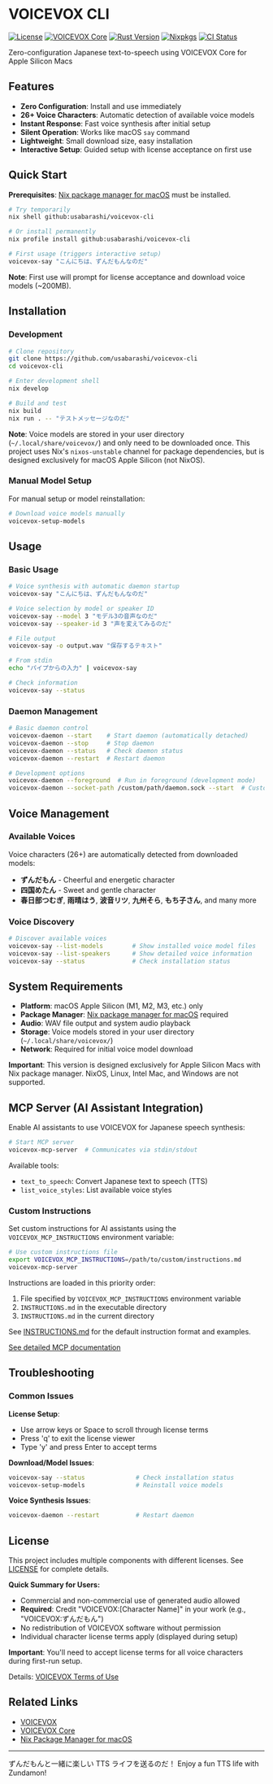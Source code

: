 # VOICEVOX CLI

[![License](https://img.shields.io/badge/license-MIT%20OR%20Apache--2.0-black)](https://github.com/usabarashi/voicevox-cli/blob/main/LICENSE)
[![VOICEVOX Core](https://img.shields.io/github/v/release/VOICEVOX/voicevox_core?color=blueviolet&label=voicevox-core)](https://github.com/VOICEVOX/voicevox_core/releases/latest)
[![Rust Version](https://img.shields.io/badge/dynamic/toml?url=https%3A%2F%2Fraw.githubusercontent.com%2Fusabarashi%2Fvoicevox-cli%2Fmain%2Frust-toolchain.toml&query=%24.toolchain.channel&color=D34516&label=rust)](https://github.com/rust-lang/rust/releases)
[![Nixpkgs](https://img.shields.io/badge/dynamic/json?url=https%3A%2F%2Fraw.githubusercontent.com%2Fusabarashi%2Fvoicevox-cli%2Fmain%2Fflake.lock&query=%24.nodes.nixpkgs.locked.rev&color=5277C3&label=nixpkgs)](https://github.com/NixOS/nixpkgs)
[![CI Status](https://github.com/usabarashi/voicevox-cli/actions/workflows/ci.yml/badge.svg)](https://github.com/usabarashi/voicevox-cli/actions/workflows/ci.yml)

Zero-configuration Japanese text-to-speech using VOICEVOX Core for Apple Silicon Macs

## Features

- **Zero Configuration**: Install and use immediately
- **26+ Voice Characters**: Automatic detection of available voice models
- **Instant Response**: Fast voice synthesis after initial setup
- **Silent Operation**: Works like macOS `say` command
- **Lightweight**: Small download size, easy installation
- **Interactive Setup**: Guided setup with license acceptance on first use

## Quick Start

**Prerequisites**: [Nix package manager for macOS](https://nixos.org/download.html#nix-install-macos) must be installed.

```bash
# Try temporarily
nix shell github:usabarashi/voicevox-cli

# Or install permanently
nix profile install github:usabarashi/voicevox-cli

# First usage (triggers interactive setup)
voicevox-say "こんにちは、ずんだもんなのだ"
```

**Note**: First use will prompt for license acceptance and download voice models (~200MB).

## Installation

### Development

```bash
# Clone repository
git clone https://github.com/usabarashi/voicevox-cli
cd voicevox-cli

# Enter development shell
nix develop

# Build and test
nix build
nix run . -- "テストメッセージなのだ"
```

**Note**: Voice models are stored in your user directory (`~/.local/share/voicevox/`) and only need to be downloaded once. This project uses Nix's `nixos-unstable` channel for package dependencies, but is designed exclusively for macOS Apple Silicon (not NixOS).

### Manual Model Setup

For manual setup or model reinstallation:

```bash
# Download voice models manually
voicevox-setup-models
```

## Usage

### Basic Usage

```bash
# Voice synthesis with automatic daemon startup
voicevox-say "こんにちは、ずんだもんなのだ"

# Voice selection by model or speaker ID
voicevox-say --model 3 "モデル3の音声なのだ"
voicevox-say --speaker-id 3 "声を変えてみるのだ"

# File output
voicevox-say -o output.wav "保存するテキスト"

# From stdin
echo "パイプからの入力" | voicevox-say

# Check information
voicevox-say --status
```


### Daemon Management

```bash
# Basic daemon control
voicevox-daemon --start    # Start daemon (automatically detached)
voicevox-daemon --stop     # Stop daemon
voicevox-daemon --status   # Check daemon status
voicevox-daemon --restart  # Restart daemon

# Development options
voicevox-daemon --foreground  # Run in foreground (development mode)
voicevox-daemon --socket-path /custom/path/daemon.sock --start  # Custom socket
```

## Voice Management

### Available Voices

Voice characters (26+) are automatically detected from downloaded models:
- **ずんだもん** - Cheerful and energetic character
- **四国めたん** - Sweet and gentle character
- **春日部つむぎ**, **雨晴はう**, **波音リツ**, **九州そら**, **もち子さん**, and many more

### Voice Discovery

```bash
# Discover available voices
voicevox-say --list-models        # Show installed voice model files
voicevox-say --list-speakers      # Show detailed voice information
voicevox-say --status             # Check installation status
```

## System Requirements

- **Platform**: macOS Apple Silicon (M1, M2, M3, etc.) only
- **Package Manager**: [Nix package manager for macOS](https://nixos.org/download.html#nix-install-macos) required
- **Audio**: WAV file output and system audio playback
- **Storage**: Voice models stored in your user directory (`~/.local/share/voicevox/`)
- **Network**: Required for initial voice model download

**Important**: This version is designed exclusively for Apple Silicon Macs with Nix package manager. NixOS, Linux, Intel Mac, and Windows are not supported.

## MCP Server (AI Assistant Integration)

Enable AI assistants to use VOICEVOX for Japanese speech synthesis:

```bash
# Start MCP server
voicevox-mcp-server  # Communicates via stdin/stdout
```

Available tools:
- `text_to_speech`: Convert Japanese text to speech (TTS)
- `list_voice_styles`: List available voice styles

### Custom Instructions

Set custom instructions for AI assistants using the `VOICEVOX_MCP_INSTRUCTIONS` environment variable:

```bash
# Use custom instructions file
export VOICEVOX_MCP_INSTRUCTIONS=/path/to/custom/instructions.md
voicevox-mcp-server
```

Instructions are loaded in this priority order:
1. File specified by `VOICEVOX_MCP_INSTRUCTIONS` environment variable
2. `INSTRUCTIONS.md` in the executable directory
3. `INSTRUCTIONS.md` in the current directory

See [INSTRUCTIONS.md](INSTRUCTIONS.md) for the default instruction format and examples.

[See detailed MCP documentation](docs/mcp-usage.md)

## Troubleshooting

### Common Issues

**License Setup**:
- Use arrow keys or Space to scroll through license terms
- Press 'q' to exit the license viewer
- Type 'y' and press Enter to accept terms

**Download/Model Issues**:
```bash
voicevox-say --status              # Check installation status
voicevox-setup-models              # Reinstall voice models
```

**Voice Synthesis Issues**:
```bash
voicevox-daemon --restart          # Restart daemon
```

## License

This project includes multiple components with different licenses. See [LICENSE](LICENSE) for complete details.

**Quick Summary for Users:**
- Commercial and non-commercial use of generated audio allowed
- **Required**: Credit "VOICEVOX:[Character Name]" in your work (e.g., "VOICEVOX:ずんだもん")
- No redistribution of VOICEVOX software without permission
- Individual character license terms apply (displayed during setup)

**Important**: You'll need to accept license terms for all voice characters during first-run setup.

Details: [VOICEVOX Terms of Use](https://voicevox.hiroshiba.jp/term)

## Related Links

- [VOICEVOX](https://voicevox.hiroshiba.jp/)
- [VOICEVOX Core](https://github.com/VOICEVOX/voicevox_core)
- [Nix Package Manager for macOS](https://nixos.org/download.html#nix-install-macos)

---

ずんだもんと一緒に楽しい TTS ライフを送るのだ！
Enjoy a fun TTS life with Zundamon!
